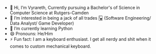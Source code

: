 - 👋 Hi, I’m Vyrareth, Currently pursuing a Bachelor's of Science in Computer Science at Rutgers-Camden
- 👀 I’m interested in being a jack of all trades 🂻 (Software Engineering/ Data Analyst/ Game Developer) 
- 🌱 I’m currently learning Python
- 😄 Pronouns: He/Him
- ⚡ Fun fact: I am a keyboard enthusiast. I get all nerdy and shit when it comes to custom mechanical keyboard. 

<!---
Vyrareth/Vyrareth is a ✨ special ✨ repository because its `README.md` (this file) appears on your GitHub profile.
You can click the Preview link to take a look at your changes.
--->
